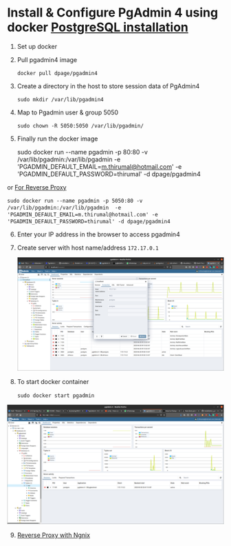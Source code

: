 # Install & Configure PgAdmin 4 using docker [PostgreSQL installation](../PostgreSQL/Install_PostgresQL_in_Ubuntu.md)

1. Set up docker

2. Pull pgadmin4 image
	```
	docker pull dpage/pgadmin4
	```
3. Create a directory in the host to store session data of PgAdmin4
	```
	sudo mkdir /var/lib/pgadmin4
	```
4. Map to Pgadmin user & group 5050
	```
	sudo chown -R 5050:5050 /var/lib/pgadmin/
	```
5. Finally run the docker image
	
	sudo docker run --name pgadmin -p 80:80 -v /var/lib/pgadmin:/var/lib/pgadmin  -e 'PGADMIN_DEFAULT_EMAIL=m.thirumal@hotmail.com' -e 'PGADMIN_DEFAULT_PASSWORD=thirumal' -d dpage/pgadmin4
	
or [For Reverse Proxy](Reverse_Proxying_with_ngnix.md) 
	
	sudo docker run --name pgadmin -p 5050:80 -v /var/lib/pgadmin:/var/lib/pgadmin  -e 'PGADMIN_DEFAULT_EMAIL=m.thirumal@hotmail.com' -e 'PGADMIN_DEFAULT_PASSWORD=thirumal' -d dpage/pgadmin4
	
6. Enter your IP address in the browser to access pgadmin4

7. Create server with host name/address `172.17.0.1`
    
    ![172.17.0.1](172.17.0.1.png)
    
8. To start docker container

	`sudo docker start pgadmin`


![output](Pgadmin4.png)

9. [Reverse Proxy with Ngnix](Reverse_Proxying_with_ngnix.md)